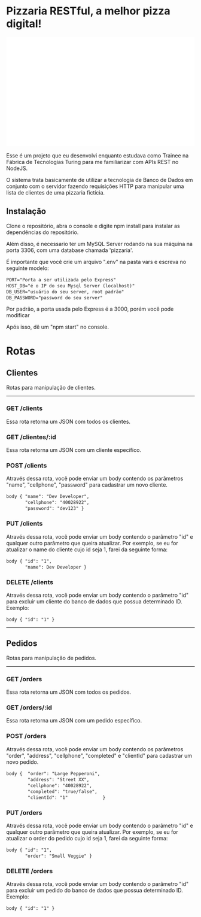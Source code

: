 # Pizzaria RESTful, a melhor pizza digital!

![alt text](/images/logo.png)

Esse é um projeto que eu desenvolvi enquanto estudava como Trainee na Fábrica de Tecnologias Turing para me familiarizar com APIs REST no NodeJS.

O sistema trata basicamente de utilizar a tecnologia de Banco de Dados em conjunto com o servidor fazendo requisições HTTP para manipular uma lista de clientes de uma pizzaria fictícia.

## Instalação

Clone o repositório, abra o console e digite npm install para instalar as dependências do repositório.

Além disso, é necessario ter um MySQL Server rodando na sua máquina na porta 3306, com uma database chamada 'pizzaria'.

É importante que você crie um arquivo ".env" na pasta vars e escreva no seguinte modelo:

```
PORT="Porta a ser utilizada pelo Express"
HOST_DB="é o IP do seu Mysql Server (localhost)"
DB_USER="usuário do seu server, root padrão"
DB_PASSWORD="password do seu server"
```

Por padrão, a porta usada pelo Express é a 3000, porém você pode modificar

Após isso, dê um "npm start" no console.

# Rotas

## Clientes

Rotas para manipulação de clientes.

***

### GET /clients

Essa rota retorna um JSON com todos os clientes.

### GET /clientes/:id

Essa rota retorna um JSON com um cliente específico.

### POST /clients

Através dessa rota, você pode enviar um body contendo os parâmetros "name", "cellphone", "password" para cadastrar um novo cliente.

```
body { "name": "Dev Developer",
       "cellphone": "40028922",
       "password": "dev123" }
```

### PUT /clients

Através dessa rota, você pode enviar um body contendo o parâmetro "id" e qualquer outro parâmetro que queira atualizar. Por exemplo, se eu for atualizar o name do cliente cujo id seja 1, farei da seguinte forma:

```
body { "id": "1",
       "name": Dev Developer }
```

### DELETE /clients

Através dessa rota, você pode enviar um body contendo o parâmetro "id" para excluir um cliente do banco de dados que possua determinado ID. Exemplo:

```
body { "id": "1" }
```

***

## Pedidos

Rotas para manipulação de pedidos.

***

### GET /orders

Essa rota retorna um JSON com todos os pedidos.

### GET /orders/:id

Essa rota retorna um JSON com um pedido específico.

### POST /orders

Através dessa rota, você pode enviar um body contendo os parâmetros "order", "address", "cellphone", "completed" e "clientId" para cadastrar um novo pedido.

```
body {  "order": "Large Pepperoni",
        "address": "Street XX",
        "cellphone": "40028922",
        "completed": "true/false",
        "clientId": "1"             }
```

### PUT /orders

Através dessa rota, você pode enviar um body contendo o parâmetro "id" e qualquer outro parâmetro que queira atualizar. Por exemplo, se eu for atualizar o order do pedido cujo id seja 1, farei da seguinte forma:

```
body { "id": "1",
       "order": "Small Veggie" }
```

### DELETE /orders

Através dessa rota, você pode enviar um body contendo o parâmetro "id" para excluir um pedido do banco de dados que possua determinado ID. Exemplo:

```
body { "id": "1" }
```